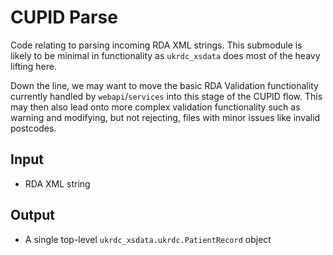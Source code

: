 # CUPID Parse

Code relating to parsing incoming RDA XML strings. This submodule is likely to be minimal in functionality as `ukrdc_xsdata` does most of the heavy lifting here.

Down the line, we may want to move the basic RDA Validation functionality currently handled by `webapi`/`services` into this stage of the CUPID flow. This may then also lead onto more complex validation functionality such as warning and modifying, but not rejecting, files with minor issues like invalid postcodes.

## Input

- RDA XML string

## Output

- A single top-level `ukrdc_xsdata.ukrdc.PatientRecord` object
